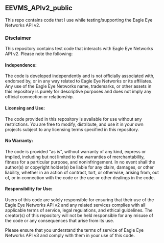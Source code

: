 ## EEVMS_APIv2_public ##
This repo contains code that I use while testing/supporting the Eagle Eye Networks API v2.

### Disclaimer ###
This repository contains test code that interacts with Eagle Eye Networks API v2. Please note the following:

#### Independence: ####
The code is developed independently and is not officially associated with, endorsed by, or in any way related to Eagle Eye Networks or its affiliates. Any use of the Eagle Eye Networks name, trademarks, or other assets in this repository is purely for descriptive purposes and does not imply any official connection or relationship.

#### Licensing and Use: #### 
The code provided in this repository is available for use without any restrictions. You are free to modify, distribute, and use it in your own projects subject to any licensing terms specified in this repository.

#### No Warranty: ####
The code is provided "as is", without warranty of any kind, express or implied, including but not limited to the warranties of merchantability, fitness for a particular purpose, and noninfringement. In no event shall the author(s) or copyright holder(s) be liable for any claim, damages, or other liability, whether in an action of contract, tort, or otherwise, arising from, out of, or in connection with the code or the use or other dealings in the code.

#### Responsibility for Use: ####
Users of this code are solely responsible for ensuring that their use of the Eagle Eye Networks API v2 and any related services complies with all applicable terms of service, legal regulations, and ethical guidelines. The creator(s) of this repository will not be held responsible for any misuse of the code or any consequences that arise from its use.

Please ensure that you understand the terms of service of Eagle Eye Networks API v3 and comply with them in your use of this code.